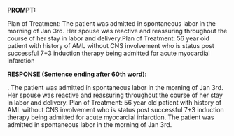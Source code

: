 **PROMPT:**

Plan of Treatment:  The patient was admitted in spontaneous labor in the morning of Jan 3rd. Her spouse was reactive and reassuring throughout the course of her stay in labor and delivery.Plan of Treatment:  56 year old patient with history of AML without CNS involvement who is status post successful 7+3 induction therapy being admitted for acute myocardial infarction

**RESPONSE (Sentence ending after 60th word):**

. The patient was admitted in spontaneous labor in the morning of Jan 3rd. Her spouse was reactive and reassuring throughout the course of her stay in labor and delivery. Plan of Treatment:  56 year old patient with history of AML without CNS involvement who is status post successful 7+3 induction therapy being admitted for acute myocardial infarction. The patient was admitted in spontaneous labor in the morning of Jan 3rd. 